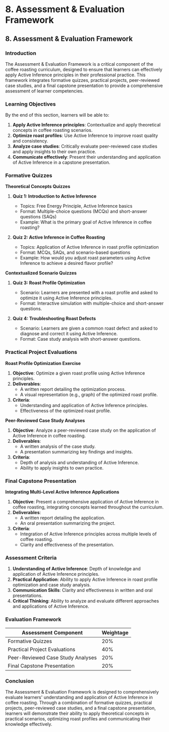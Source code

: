 # 8. Assessment & Evaluation Framework

## 8. Assessment & Evaluation Framework

### Introduction

The Assessment & Evaluation Framework is a critical component of the coffee roasting curriculum, designed to ensure that learners can effectively apply Active Inference principles in their professional practice. This framework integrates formative quizzes, practical projects, peer-reviewed case studies, and a final capstone presentation to provide a comprehensive assessment of learner competencies.

### Learning Objectives

By the end of this section, learners will be able to:

1. **Apply Active Inference principles**: Contextualize and apply theoretical concepts in coffee roasting scenarios.
2. **Optimize roast profiles**: Use Active Inference to improve roast quality and consistency.
3. **Analyze case studies**: Critically evaluate peer-reviewed case studies and apply insights to their own practice.
4. **Communicate effectively**: Present their understanding and application of Active Inference in a capstone presentation.

### Formative Quizzes

**Theoretical Concepts Quizzes**

1. **Quiz 1: Introduction to Active Inference**
   - Topics: Free Energy Principle, Active Inference basics
   - Format: Multiple-choice questions (MCQs) and short-answer questions (SAQs)
   - Example: What is the primary goal of Active Inference in coffee roasting?

2. **Quiz 2: Active Inference in Coffee Roasting**
   - Topics: Application of Active Inference in roast profile optimization
   - Format: MCQs, SAQs, and scenario-based questions
   - Example: How would you adjust roast parameters using Active Inference to achieve a desired flavor profile?

**Contextualized Scenario Quizzes**

1. **Quiz 3: Roast Profile Optimization**
   - Scenario: Learners are presented with a roast profile and asked to optimize it using Active Inference principles.
   - Format: Interactive simulation with multiple-choice and short-answer questions.

2. **Quiz 4: Troubleshooting Roast Defects**
   - Scenario: Learners are given a common roast defect and asked to diagnose and correct it using Active Inference.
   - Format: Case study analysis with short-answer questions.

### Practical Project Evaluations

**Roast Profile Optimization Exercise**

1. **Objective**: Optimize a given roast profile using Active Inference principles.
2. **Deliverables**:
   - A written report detailing the optimization process.
   - A visual representation (e.g., graph) of the optimized roast profile.
3. **Criteria**:
   - Understanding and application of Active Inference principles.
   - Effectiveness of the optimized roast profile.

**Peer-Reviewed Case Study Analyses**

1. **Objective**: Analyze a peer-reviewed case study on the application of Active Inference in coffee roasting.
2. **Deliverables**:
   - A written analysis of the case study.
   - A presentation summarizing key findings and insights.
3. **Criteria**:
   - Depth of analysis and understanding of Active Inference.
   - Ability to apply insights to own practice.

### Final Capstone Presentation

**Integrating Multi-Level Active Inference Applications**

1. **Objective**: Present a comprehensive application of Active Inference in coffee roasting, integrating concepts learned throughout the curriculum.
2. **Deliverables**:
   - A written report detailing the application.
   - An oral presentation summarizing the project.
3. **Criteria**:
   - Integration of Active Inference principles across multiple levels of coffee roasting.
   - Clarity and effectiveness of the presentation.

### Assessment Criteria

1. **Understanding of Active Inference**: Depth of knowledge and application of Active Inference principles.
2. **Practical Application**: Ability to apply Active Inference in roast profile optimization and case study analysis.
3. **Communication Skills**: Clarity and effectiveness in written and oral presentations.
4. **Critical Thinking**: Ability to analyze and evaluate different approaches and applications of Active Inference.

### Evaluation Framework

| Assessment Component | Weightage |
|----------------------|-----------|
| Formative Quizzes     | 20%       |
| Practical Project Evaluations | 40%    |
| Peer-Reviewed Case Study Analyses | 20% |
| Final Capstone Presentation | 20%      |

### Conclusion

The Assessment & Evaluation Framework is designed to comprehensively evaluate learners' understanding and application of Active Inference in coffee roasting. Through a combination of formative quizzes, practical projects, peer-reviewed case studies, and a final capstone presentation, learners will demonstrate their ability to apply theoretical concepts in practical scenarios, optimizing roast profiles and communicating their knowledge effectively.